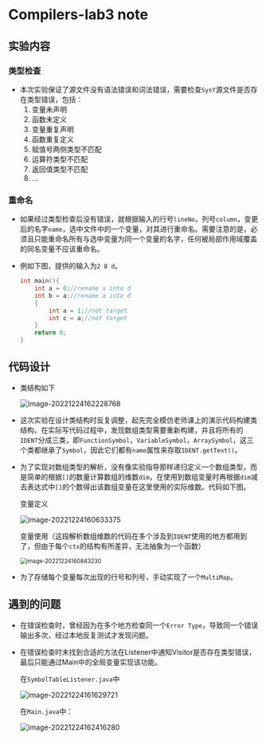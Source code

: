 # Compilers-lab3 note

## 实验内容

### 类型检查

- 本次实验保证了源文件没有语法错误和词法错误，需要检查```SysY```源文件是否存在类型错误，包括：
  1. 变量未声明
  2. 函数未定义
  3. 变量重复声明
  4. 函数重复定义
  5. 赋值号两侧类型不匹配
  6. 运算符类型不匹配
  7. 返回值类型不匹配
  8. ...

### 重命名

- 如果经过类型检查后没有错误，就根据输入的行号```lineNo```，列号```column```，变更后的名字```name```，选中文件中的一个变量，对其进行重命名。需要注意的是，必须且只能重命名所有与选中变量为同一个变量的名字，任何被局部作用域覆盖的同名变量不应该重命名。

- 例如下图，提供的输入为```2 8 d```。

  ```c
  int main(){
      int a = 0;//rename a into d
      int b = a;//rename a into d
      {
          int a = 1;//not target
          int c = a;//not target
      }
      return 0;
  }
  ```



## 代码设计

- 类结构如下

  ![image-20221224162228768](C:\Users\ARmi\AppData\Roaming\Typora\typora-user-images\image-20221224162228768.png)

- 这次实验在设计类结构时反复调整，起先完全模仿老师课上的演示代码构建类结构，在实际写代码过程中，发现数组类型需要重新构建，并且将所有的```IDENT```分成三类，即```FunctionSymbol```，```VariableSymbol```，```ArraySymbol```，这三个类都继承了```Symbol```，因此它们都有```name```属性来存取```IDENT.getText()```。

- 为了实现对数组类型的解析，没有像实验指导那样递归定义一个数组类型，而是简单的根据```[]```的数量计算数组的维数```dim```，在使用到数组变量时再根据```dim```减去表达式中```[]```的个数得出该数组变量在这里使用的实际维数。代码如下图。

  变量定义

  ![image-20221224160633375](C:\Users\ARmi\AppData\Roaming\Typora\typora-user-images\image-20221224160633375.png)

  变量使用（这段解析数组维数的代码在多个涉及到```IDENT```使用的地方都用到了，但由于每个```ctx```的结构有所差异，无法抽象为一个函数）

  <img src="C:\Users\ARmi\AppData\Roaming\Typora\typora-user-images\image-20221224160843230.png" alt="image-20221224160843230" style="zoom:80%;" />

- 为了存储每个变量每次出现的行号和列号，手动实现了一个```MultiMap```。

## 遇到的问题

- 在错误检查时，曾经因为在多个地方检查同一个```Error Type```，导致同一个错误输出多次，经过本地反复测试才发现问题。

- 在错误检查时未找到合适的方法在Listener中通知Visitor是否存在类型错误，最后只能通过Main中的全局变量实现该功能。

  在```SymbolTableListener.java```中

  ![image-20221224161629721](C:\Users\ARmi\AppData\Roaming\Typora\typora-user-images\image-20221224161629721.png)

  在```Main.java```中：

  ![image-20221224162416280](C:\Users\ARmi\AppData\Roaming\Typora\typora-user-images\image-20221224162416280.png)